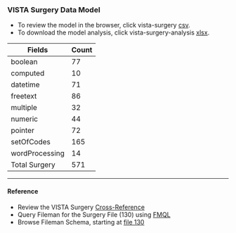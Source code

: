 ### VISTA Surgery Data Model

* To review the model in the browser,  click vista-surgery [csv](https://github.com/healthschema/anesthesia/blob/master/va-SURG/vista-surgery.csv).
* To download the model analysis, click vista-surgery-analysis [xlsx](https://github.com/healthschema/anesthesia/blob/master/va-SURG/vista-surgery-analysis.xlsx).


Fields | Count
---- | ----
boolean	| 77
computed	| 10
datetime	| 71
freetext	| 86
multiple	| 32
numeric	| 44
pointer	| 72
setOfCodes	| 165
wordProcessing	| 14
Total Surgery	| 571

***
#### Reference
* Review the VISTA Surgery [Cross-Reference](http://code.osehra.org/dox/Global_XlNSRg==.html)
* Query Fileman for the Surgery File (130) using [FMQL](http://livevista.caregraf.info/query?fmql=DESCRIBE%20TYPE%20130%20&format=HTML)
* Browse Fileman Schema, starting at [file 130](http://livevista.caregraf.info/schema#130)


